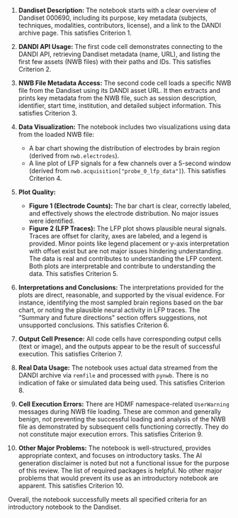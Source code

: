 1.  **Dandiset Description:** The notebook starts with a clear overview of Dandiset 000690, including its purpose, key metadata (subjects, techniques, modalities, contributors, license), and a link to the DANDI archive page. This satisfies Criterion 1.

2.  **DANDI API Usage:** The first code cell demonstrates connecting to the DANDI API, retrieving Dandiset metadata (name, URL), and listing the first few assets (NWB files) with their paths and IDs. This satisfies Criterion 2.

3.  **NWB File Metadata Access:** The second code cell loads a specific NWB file from the Dandiset using its DANDI asset URL. It then extracts and prints key metadata from the NWB file, such as session description, identifier, start time, institution, and detailed subject information. This satisfies Criterion 3.

4.  **Data Visualization:** The notebook includes two visualizations using data from the loaded NWB file:
    *   A bar chart showing the distribution of electrodes by brain region (derived from `nwb.electrodes`).
    *   A line plot of LFP signals for a few channels over a 5-second window (derived from `nwb.acquisition["probe_0_lfp_data"]`).
    This satisfies Criterion 4.

5.  **Plot Quality:**
    *   **Figure 1 (Electrode Counts):** The bar chart is clear, correctly labeled, and effectively shows the electrode distribution. No major issues were identified.
    *   **Figure 2 (LFP Traces):** The LFP plot shows plausible neural signals. Traces are offset for clarity, axes are labeled, and a legend is provided. Minor points like legend placement or y-axis interpretation with offset exist but are not major issues hindering understanding. The data is real and contributes to understanding the LFP content.
    Both plots are interpretable and contribute to understanding the data. This satisfies Criterion 5.

6.  **Interpretations and Conclusions:** The interpretations provided for the plots are direct, reasonable, and supported by the visual evidence. For instance, identifying the most sampled brain regions based on the bar chart, or noting the plausible neural activity in LFP traces. The "Summary and future directions" section offers suggestions, not unsupported conclusions. This satisfies Criterion 6.

7.  **Output Cell Presence:** All code cells have corresponding output cells (text or image), and the outputs appear to be the result of successful execution. This satisfies Criterion 7.

8.  **Real Data Usage:** The notebook uses actual data streamed from the DANDI archive via `remfile` and processed with `pynwb`. There is no indication of fake or simulated data being used. This satisfies Criterion 8.

9.  **Cell Execution Errors:** There are HDMF namespace-related `UserWarning` messages during NWB file loading. These are common and generally benign, not preventing the successful loading and analysis of the NWB file as demonstrated by subsequent cells functioning correctly. They do not constitute major execution errors. This satisfies Criterion 9.

10. **Other Major Problems:** The notebook is well-structured, provides appropriate context, and focuses on introductory tasks. The AI generation disclaimer is noted but not a functional issue for the purpose of this review. The list of required packages is helpful. No other major problems that would prevent its use as an introductory notebook are apparent. This satisfies Criterion 10.

Overall, the notebook successfully meets all specified criteria for an introductory notebook to the Dandiset.